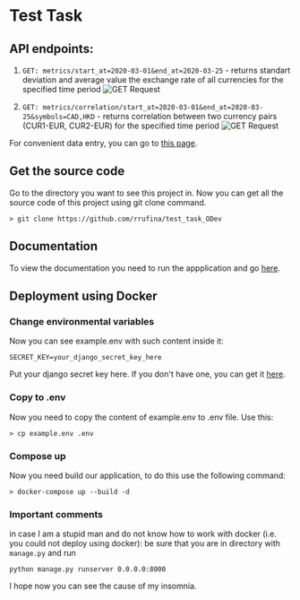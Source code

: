 # Test Task
## API endpoints:
1. ```GET: metrics/start_at=2020-03-01&end_at=2020-03-25``` - returns standart deviation and average value the exchange rate of all currencies for the specified time period
![GET Request](https://i.imgur.com/5R3KnbZ.png)  


2. ```GET: metrics/correlation/start_at=2020-03-01&end_at=2020-03-25&symbols=CAD,HKD``` - returns correlation between two currency pairs (CUR1-EUR, CUR2-EUR) for the specified time period
![GET Request](https://i.imgur.com/QuVd8xM.png)  

For convenient data entry, you can go to [this page](http://localhost:8000/metrics/).

## Get the source code
Go to the directory you want to see this project in. Now you can get all the source code of this project using git clone command.
```
> git clone https://github.com/rrufina/test_task_ODev
```

## Documentation
To view the documentation you need to run the appplication and go [here](http://localhost:8000/redoc/).

## Deployment using Docker
### Change environmental variables
Now you can see example.env with such content inside it:
```
SECRET_KEY=your_django_secret_key_here
```
Put your django secret key here. If you don't have one, you can get it [here](https://djecrety.ir).
### Copy to .env
Now you need to copy the content of example.env to .env file. Use this:
```
> cp example.env .env
```
### Compose up
Now you need build our application, to do this use the following command:
```
> docker-compose up --build -d
```

### Important comments
in case I am a stupid man and do not know how to work with docker (i.e. you could not deploy using docker): be sure that you are in directory with `manage.py` and run 
```
python manage.py runserver 0.0.0.0:8000
```
I hope now you can see the cause of my insomnia.
